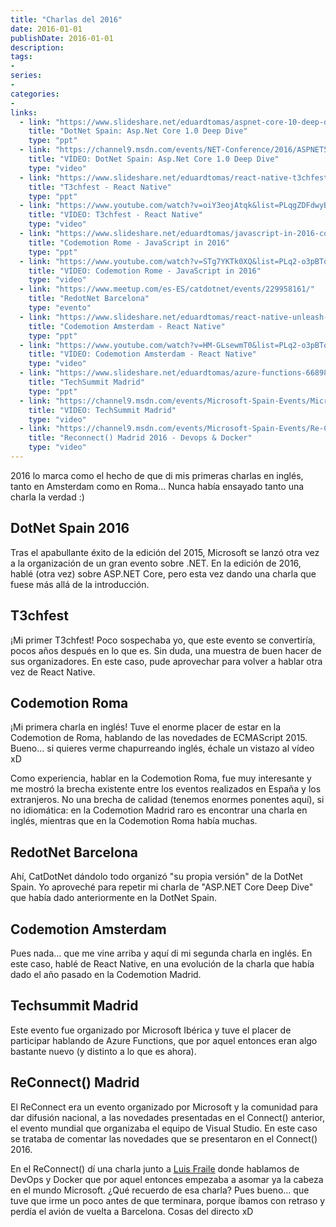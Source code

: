 ```yaml
---
title: "Charlas del 2016"
date: 2016-01-01
publishDate: 2016-01-01
description:
tags:
-
series:
-
categories:
-
links:
  - link: "https://www.slideshare.net/eduardtomas/aspnet-core-10-deep-dive"
    title: "DotNet Spain: Asp.Net Core 1.0 Deep Dive"
    type: "ppt"
  - link: "https://channel9.msdn.com/events/NET-Conference/2016/ASPNET5-Deep-Dive"
    title: "VÍDEO: DotNet Spain: Asp.Net Core 1.0 Deep Dive"
    type: "video"     
  - link: "https://www.slideshare.net/eduardtomas/react-native-t3chfest-2016"
    title: "T3chfest - React Native"
    type: "ppt"
  - link: "https://www.youtube.com/watch?v=oiY3eojAtqk&list=PLqgZDFdwyB8ZqjNSc8QqSN0oOecIMhbTt"
    title: "VÍDEO: T3chfest - React Native"
    type: "video"
  - link: "https://www.slideshare.net/eduardtomas/javascript-in-2016-codemotion-rome"
    title: "Codemotion Rome - JavaScript in 2016"
    type: "ppt"
  - link: "https://www.youtube.com/watch?v=STg7YKTk0XQ&list=PLq2-o3pBToweh_1oTKYidPwdA8JtxJo8P"
    title: "VÍDEO: Codemotion Rome - JavaScript in 2016"
    type: "video"
  - link: "https://www.meetup.com/es-ES/catdotnet/events/229958161/"
    title: "RedotNet Barcelona"
    type: "evento"
  - link: "https://www.slideshare.net/eduardtomas/react-native-unleash-the-power-of-your-device"
    title: "Codemotion Amsterdam - React Native"
    type: "ppt"
  - link: "https://www.youtube.com/watch?v=HM-GLsewmT0&list=PLq2-o3pBTowckavTOzVHmMwq3bYvhQXMO"
    title: "VÍDEO: Codemotion Amsterdam - React Native"
    type: "video"
  - link: "https://www.slideshare.net/eduardtomas/azure-functions-66898691"
    title: "TechSummit Madrid"
    type: "ppt"
  - link: "https://channel9.msdn.com/events/Microsoft-Spain-Events/Microsoft-Summit/T3-Cloud-Dev-Serverless-backends-No-no-es-un-oxmoron"
    title: "VÍDEO: TechSummit Madrid"
    type: "video"
  - link: "https://channel9.msdn.com/events/Microsoft-Spain-Events/Re-Connect-2016-Madrid/ReConnect--2016-La-nueva-integracin-de-DevOps-y-Docker"
    title: "Reconnect() Madrid 2016 - Devops & Docker"
    type: "video"
---
```


2016 lo marca como el hecho de que di mis primeras charlas en inglés, tanto en Amsterdam como en Roma... Nunca había ensayado tanto una charla la verdad :)

## DotNet Spain 2016

Tras el apabullante éxito de la edición del 2015, Microsoft se lanzó otra vez a la organización de un gran evento sobre .NET. En la edición de 2016, hablé (otra vez) sobre ASP.NET Core, pero esta vez dando una charla que fuese más allá de la introducción.

## T3chfest

¡Mi primer T3chfest! Poco sospechaba yo, que este evento se convertiría, pocos años después en lo que es. Sin duda, una muestra de buen hacer de sus organizadores. En este caso, pude aprovechar para volver a hablar otra vez de React Native.

## Codemotion Roma

¡Mi primera charla en inglés! Tuve el enorme placer de estar en la Codemotion de Roma, hablando de las novedades de ECMAScript 2015. Bueno... si quieres verme chapurreando inglés, échale un vistazo al vídeo xD

Como experiencia, hablar en la Codemotion Roma, fue muy interesante y me mostró la brecha existente entre los eventos realizados en España y los extranjeros. No una brecha de calidad (tenemos enormes ponentes aquí), si no idiomática: en la Codemotion Madrid raro es encontrar una charla en inglés, mientras que en la Codemotion Roma había muchas.

## RedotNet Barcelona

Ahí, CatDotNet dándolo todo organizó "su propia versión" de la DotNet Spain. Yo aproveché para repetir mi charla de "ASP.NET Core Deep Dive" que había dado anteriormente en la DotNet Spain.

## Codemotion Amsterdam

Pues nada... que me vine arriba y aquí di mi segunda charla en inglés. En este caso, hablé de React Native, en una evolución de la charla que había dado el año pasado en la Codemotion Madrid.

## Techsummit Madrid

Este evento fue organizado por Microsoft Ibérica y tuve el placer de participar hablando de Azure Functions, que por aquel entonces eran algo bastante nuevo (y distinto a lo que es ahora).

## ReConnect() Madrid

El ReConnect era un evento organizado por Microsoft y la comunidad para dar difusión nacional, a las novedades presentadas en el Connect() anterior, el evento mundial que organizaba el equipo de Visual Studio. En este caso se trataba de comentar las novedades que se presentaron en el Connect() 2016.

En el ReConnect() dí una charla junto a [Luis Fraile](https://twitter.com/lfraile) donde hablamos de DevOps y Docker que por aquel entonces empezaba a asomar ya la cabeza en el mundo Microsoft. ¿Qué recuerdo de esa charla? Pues bueno... que tuve que irme un poco antes de que terminara, porque íbamos con retraso y perdía el avión de vuelta a Barcelona. Cosas del directo xD





